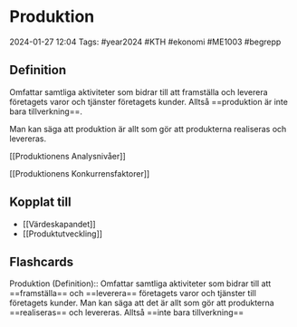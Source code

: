 # Produktion

2024-01-27 12:04
Tags: #year2024 #KTH #ekonomi #ME1003 #begrepp

## Definition

Omfattar samtliga aktiviteter som bidrar till att framställa och leverera företagets varor och tjänster företagets kunder. Alltså ==produktion är inte bara tillverkning==.

Man kan säga att produktion är allt som gör att produkterna realiseras och levereras.

[[Produktionens Analysnivåer]]

[[Produktionens Konkurrensfaktorer]]

## Kopplat till

- [[Värdeskapandet]]
- [[Produktutveckling]]

## Flashcards

Produktion (Definition):: Omfattar samtliga aktiviteter som bidrar till att ==framställa== och ==leverera== företagets varor och tjänster till företagets kunder. Man kan säga att det är allt som gör att produkterna ==realiseras== och levereras. Alltså ==inte bara tillverkning==
<!--SR:!2024-02-02,2,230!2024-02-05,3,268-->
